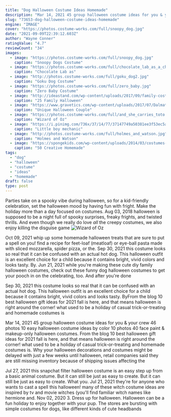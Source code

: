 ```yaml
---
title: "Dog Halloween Costume Ideas Homemade"
description: "Mar 14, 2021 45 group halloween costume ideas for you & your crew 46 photos 10 easy halloween costume ideas by color 10 photos 40 face paint & makeup-only halloween costumes"
slug: "73653-dog-halloween-costume-ideas-homemade"
engine: "IMAGE"
cover: "https://photos.costume-works.com/full/snoopy_dog.jpg"
date: "2021-09-09T22:39:12.603Z"
author: "Wayne Conner"
ratingValue: "4.7"
reviewCount: "34"
images:
  - image: "https://photos.costume-works.com/full/snoopy_dog.jpg"
    caption: "Snoopy Dogs Costume"
  - image: "https://photos.costume-works.com/full/chocolate_lab_as_a_chocolate_kiss.jpg"
    caption: "Chocolate Lab as"
  - image: "http://photos.costume-works.com/full/goku_dog2.jpg"
    caption: "Goku Dog Costume"
  - image: "https://photos.costume-works.com/full/zero_baby.jpg"
    caption: "Zero Baby Costume"
  - image: "http://ideastand.com/wp-content/uploads/2017/09/family-costumes/15-family-halloween-costume-diy-ideas.jpg"
    caption: "25 Family Halloween"
  - image: "https://www.gravetics.com/wp-content/uploads/2017/07/Dalmatian-Firefighter.jpg"
    caption: "Unique Halloween Couple"
  - image: "https://photos.costume-works.com/full/and_she_carries_toto.jpg"
    caption: "Wizard of Oz"
  - image: "https://i.pinimg.com/736x/37/14/77/37147749a50381ee3f53ec5a32401cad--boy-costumes-halloween-costumes.jpg"
    caption: "Little boy mechanic"
  - image: "http://photos.costume-works.com/full/holmes_and_watson.jpg"
    caption: "Holmes and Watson"
  - image: "https://spongekids.com/wp-content/uploads/2014/03/costumes-for-kids/52-buzz-lightyear-kid-costume-idea.JPG"
    caption: "50 Creative Homemade"
tags:
  - "dog"
  - "halloween"
  - "costume"
  - "ideas"
  - "homemade"
draft: false
type: post
---
```


Parties take on a spooky vibe during halloween, so for a kid-friendly celebration, set the halloween mood by having fun with fright. Make the holiday more than a day focused on costumes. Aug 03, 2018 halloween is supposed to be a night full of spooky surprises, freaky frights, and twisted thrills. And even though we really do love *all* the creepy costumes, we also enjoy killing the disguise game
![Wizard of Oz](https://photos.costume-works.com/full/and_she_carries_toto.jpg "Wizard of Oz")

Oct 09, 2021 whip up some homemade halloween treats that are sure to put a spell on you! find a recipe for feet-loaf (meatloaf) or eye-ball pasta made with sliced mozzarella, spider pizza, or the. Sep 30, 2021 this costume looks so real that it can be confused with an actual hot dog. This halloween outfit is an excellent choice for a child because it contains bright, vivid colors and looks tasty. By. Jun 21, 2021 while you&#39;re making these cute diy family halloween costumes, check out these funny dog halloween costumes to get your pooch in on the celebrating, too. And after you&#39;re done
<!--inArticleAds-->

<!--galleryOne-->

Sep 30, 2021 this costume looks so real that it can be confused with an actual hot dog. This halloween outfit is an excellent choice for a child because it contains bright, vivid colors and looks tasty. ByFrom the blog 10 best halloween gift ideas for 2021 fall is here, and that means halloween is right around the corner! what used to be a holiday of casual trick-or-treating and homemade costumes is
<!--inArticleAds-->

<!--galleryTwo-->

Mar 14, 2021 45 group halloween costume ideas for you & your crew 46 photos 10 easy halloween costume ideas by color 10 photos 40 face paint & makeup-only halloween costumes. From the blog 10 best halloween gift ideas for 2021 fall is here, and that means halloween is right around the corner! what used to be a holiday of casual trick-or-treating and homemade costumes is. Why your halloween decorations and costumes might be delayed with just a few weeks until halloween, retail companies said they are still missing inventory because of shipping issues affecting the
<!--galleryThree-->

Jul 27, 2021 this snapchat filter halloween costume is an easy step up from a basic animal costume. But it can still be just as easy to create. But it can still be just as easy to create. What you. Jul 21, 2021 they're for anyone who wants to cast a spell this halloween! many of these witch costume ideas are inspired by tv and movie witches (you'll find familiar witch names like hermione and. Nov 02, 2020 3. Dress up for halloween. Halloween can be a fun holiday to enjoy together with your pup. The stores are bursting with simple costumes for dogs, like different kinds of cute headbands